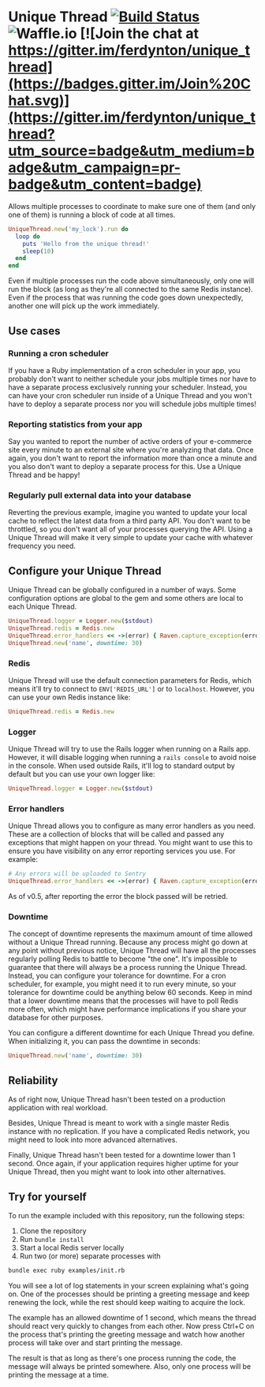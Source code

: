 # Unique Thread [![Build Status](https://travis-ci.org/Ferdy89/unique_thread.svg?branch=master)](https://travis-ci.org/Ferdy89/unique_thread)  ![Waffle.io](https://img.shields.io/waffle/label/Ferdy89/unique_thread/status%3A%20in%20progress.svg) [![Join the chat at https://gitter.im/ferdynton/unique_thread](https://badges.gitter.im/Join%20Chat.svg)](https://gitter.im/ferdynton/unique_thread?utm_source=badge&utm_medium=badge&utm_campaign=pr-badge&utm_content=badge)

Allows multiple processes to coordinate to make sure one of them (and only one
of them) is running a block of code at all times.

```ruby
UniqueThread.new('my_lock').run do
  loop do
    puts 'Hello from the unique thread!'
    sleep(10)
  end
end
```

Even if multiple processes run the code above simultaneously, only one will run
the block (as long as they're all connected to the same Redis instance). Even
if the process that was running the code goes down unexpectedly, another one
will pick up the work immediately.

## Use cases

### Running a cron scheduler

If you have a Ruby implementation of a cron scheduler in your app, you probably
don't want to neither schedule your jobs multiple times nor have to have a
separate process exclusively running your scheduler. Instead, you can have your
cron scheduler run inside of a Unique Thread and you won't have to deploy a
separate process nor you will schedule jobs multiple times!

### Reporting statistics from your app

Say you wanted to report the number of active orders of your e-commerce site
every minute to an external site where you're analyzing that data. Once again,
you don't want to report the information more than once a minute and you also
don't want to deploy a separate process for this. Use a Unique Thread and be
happy!

### Regularly pull external data into your database

Reverting the previous example, imagine you wanted to update your local cache
to reflect the latest data from a third party API. You don't want to be
throttled, so you don't want all of your processes querying the API. Using a
Unique Thread will make it very simple to update your cache with whatever
frequency you need.

## Configure your Unique Thread

Unique Thread can be globally configured in a number of ways. Some
configuration options are global to the gem and some others are local to each
Unique Thread.

```ruby
UniqueThread.logger = Logger.new($stdout)
UniqueThread.redis = Redis.new
UniqueThread.error_handlers << ->(error) { Raven.capture_exception(error) }
UniqueThread.new('name', downtime: 30)
```

### Redis

Unique Thread will use the default connection parameters for Redis, which means
it'll try to connect to `ENV['REDIS_URL']` or to `localhost`. However, you can
use your own Redis instance like:

```ruby
UniqueThread.redis = Redis.new
```

### Logger

Unique Thread will try to use the Rails logger when running on a Rails app.
However, it will disable logging when running a `rails console` to avoid noise
in the console. When used outside Rails, it'll log to standard output by
default but you can use your own logger like:

```ruby
UniqueThread.logger = Logger.new($stdout)
```

### Error handlers

Unique Thread allows you to configure as many error handlers as you need. These
are a collection of blocks that will be called and passed any exceptions that
might happen on your thread. You might want to use this to ensure you have
visibility on any error reporting services you use. For example:

```ruby
# Any errors will be uploaded to Sentry
UniqueThread.error_handlers << ->(error) { Raven.capture_exception(error) }
```

As of v0.5, after reporting the error the block passed will be retried.

### Downtime

The concept of downtime represents the maximum amount of time allowed without a
Unique Thread running. Because any process might go down at any point without
previous notice, Unique Thread will have all the processes regularly polling
Redis to battle to become "the one". It's impossible to guarantee that there
will always be a process running the Unique Thread. Instead, you can configure
your tolerance for downtime. For a cron scheduler, for example, you might need
it to run every minute, so your tolerance for downtime could be anything below
60 seconds. Keep in mind that a lower downtime means that the processes will
have to poll Redis more often, which might have performance implications if you
share your database for other purposes.

You can configure a different downtime for each Unique Thread you define. When
initializing it, you can pass the downtime in seconds:

```ruby
UniqueThread.new('name', downtime: 30)
```

## Reliability

As of right now, Unique Thread hasn't been tested on a production application
with real workload.

Besides, Unique Thread is meant to work with a single master Redis instance
with no replication. If you have a complicated Redis network, you might need to
look into more advanced alternatives.

Finally, Unique Thread hasn't been tested for a downtime lower than 1 second.
Once again, if your application requires higher uptime for your Unique Thread,
then you might want to look into other alternatives.

## Try for yourself

To run the example included with this repository, run the following steps:

1. Clone the repository
1. Run `bundle install`
1. Start a local Redis server locally
1. Run two (or more) separate processes with

```bash
bundle exec ruby examples/init.rb
```

You will see a lot of log statements in your screen explaining what's going on.
One of the processes should be printing a greeting message and keep renewing
the lock, while the rest should keep waiting to acquire the lock.

The example has an allowed downtime of 1 second, which means the thread should
react very quickly to changes from each other. Now press Ctrl+C on the process
that's printing the greeting message and watch how another process will take
over and start printing the message.

The result is that as long as there's one process running the code, the message
will always be printed somewhere. Also, only one process will be printing the
message at a time.
